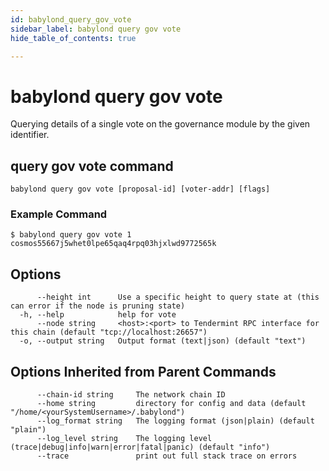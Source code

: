 ```yaml
---
id: babylond_query_gov_vote
sidebar_label: babylond query gov vote
hide_table_of_contents: true

---
```


# babylond query gov vote
Querying details of a single vote on the governance module by the given identifier.
## query gov vote command
```
babylond query gov vote [proposal-id] [voter-addr] [flags]
```
### Example Command
```
$ babylond query gov vote 1 cosmos55667j5whet0lpe65qaq4rpq03hjxlwd9772565k
```
## Options
```
      --height int      Use a specific height to query state at (this can error if the node is pruning state)
  -h, --help            help for vote
      --node string     <host>:<port> to Tendermint RPC interface for this chain (default "tcp://localhost:26657")
  -o, --output string   Output format (text|json) (default "text")
```
## Options Inherited from Parent Commands
```
      --chain-id string     The network chain ID
      --home string         directory for config and data (default "/home/<yourSystemUsername>/.babylond")
      --log_format string   The logging format (json|plain) (default "plain")
      --log_level string    The logging level (trace|debug|info|warn|error|fatal|panic) (default "info")
      --trace               print out full stack trace on errors
```